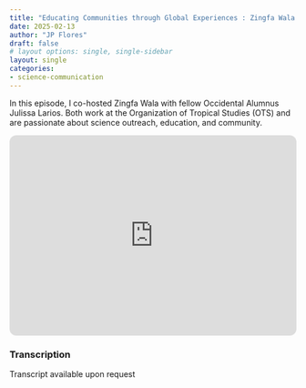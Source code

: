 ```yaml
---
title: "Educating Communities through Global Experiences : Zingfa Wala ft. Julissa Larios"
date: 2025-02-13
author: "JP Flores"
draft: false
# layout options: single, single-sidebar
layout: single
categories:
- science-communication
---
```


In this episode, I co-hosted Zingfa Wala with fellow Occidental Alumnus Julissa Larios. Both work at the Organization of Tropical Studies (OTS) and are passionate about science outreach, education, and community.

<iframe style="border-radius:12px" src="https://open.spotify.com/embed/episode/27W5tNdIuqcbVAL4qxzL9V?utm_source=generator&theme=0" width="100%" height="352" frameBorder="0" allowfullscreen="" allow="autoplay; clipboard-write; encrypted-media; fullscreen; picture-in-picture" loading="lazy"></iframe>

### Transcription 

Transcript available upon request